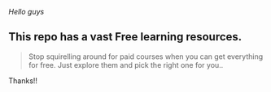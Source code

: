 *Hello guys*

## This repo has a vast **Free learning resources.**
> Stop squirelling around for paid courses when you can get everything for free.
Just explore them and pick the right one for you..

Thanks!!
